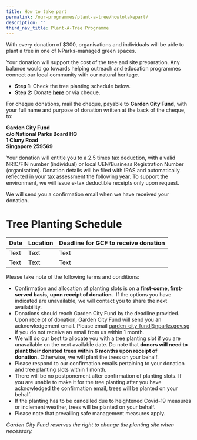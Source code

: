 ```yaml
---
title: How to take part
permalink: /our-programmes/plant-a-tree/howtotakepart/
description: ""
third_nav_title: Plant-A-Tree Programme
---
```

With every donation of $300, organisations and individuals will be able to plant a tree in one of NParks-managed green spaces. 

[](mailto:garden_city_fund@nparks.gov.sg)Your donation will support the cost of the tree and site preparation. Any balance would go towards helping outreach and education programmes connect our local community with our natural heritage. 

*   **Step 1:** Check the tree planting schedule below.
*   **Step 2:** Donate **[here](https://www.giving.sg/garden-city-fund/plantatreeprogramme)** or via cheque.

For cheque donations, mail the cheque, payable to **Garden City Fund**, with your full name and purpose of donation written at the back of the cheque, to:

<b>Garden City Fund  
c/o National Parks Board HQ  
1 Cluny Road  
Singapore 259569 </b>


Your donation will entitle you to a 2.5 times tax deduction, with a valid NRIC/FIN number (individual) or local UEN/Business Registration Number (organisation). Donation details will be filed with IRAS and automatically reflected in your tax assessment the following year. To support the environment, we will issue e-tax deductible receipts only upon request.

We will send you a confirmation email when we have received your donation.

# Tree Planting Schedule



| Date | Location| Deadline for GCF to receive donation |
| -------- | -------- | -------- |
| Text     | Text     | Text     |
| Text     | Text     | Text     |

Please take note of the following terms and conditions:

*   Confirmation and allocation of planting slots is on a **first-come, first-served basis**, **upon receipt of donation**.  If the options you have indicated are unavailable, we will contact you to share the next availability.
*   Donations should reach Garden City Fund by the deadline provided. Upon receipt of donation, Garden City Fund will send you an acknowledgement email. Please email garden_city_fund@nparks.gov.sg if you do not receive an email from us within 1 month.
*   We will do our best to allocate you with a tree planting slot if you are unavailable on the next available date. Do note that **donors will need to plant their donated trees within 6 months upon receipt of donation.** Otherwise, we will plant the trees on your behalf.
*   Please respond to our confirmation emails pertaining to your donation and tree planting slots within 1 month.
*   There will be no postponement after confirmation of planting slots. If you are unable to make it for the tree planting after you have acknowledged the confirmation email, trees will be planted on your behalf.
*   If the planting has to be cancelled due to heightened Covid-19 measures or inclement weather, trees will be planted on your behalf.
*   Please note that prevailing safe management measures apply.

_Garden City Fund reserves the right to change the planting site when necessary._
